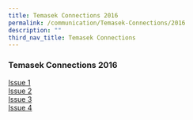 ```yaml
---
title: Temasek Connections 2016
permalink: /communication/Temasek-Connections/2016
description: ""
third_nav_title: Temasek Connections
---
```

### Temasek Connections 2016

[Issue 1](/files/2016issue1.pdf) <br>
[Issue 2](/files/2016issue2.pdf) <br>
[Issue 3](/files/2016issue3.pdf) <br>
[Issue 4](/files/2016issue4.pdf)